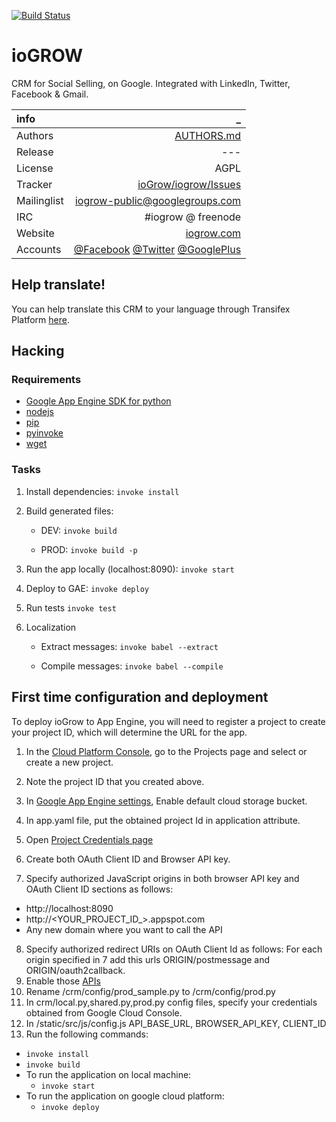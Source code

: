 [![Build Status](https://travis-ci.org/ioGrow/iogrowCRM.svg?branch=master)](https://travis-ci.org/ioGrow/iogrowCRM)
# ioGROW
CRM for Social Selling, on Google. Integrated with LinkedIn, Twitter, Facebook & Gmail.

info | _
:-----------|------------:
 Authors | [AUTHORS.md](https://github.com/ioGrow/iogrowCRM/blob/master/AUTHORS.md) 
 Release | ---  
 License | AGPL  
 Tracker | [ioGrow/iogrow/Issues](https://github.com/ioGrow/iogrowCRM/issues)
 Mailinglist |	iogrow-public@googlegroups.com
 IRC |	#iogrow @ freenode
 Website |	[iogrow.com](http://www.iogrow.com)
 Accounts |	[@Facebook](https://www.facebook.com/iogrow) [@Twitter](https://twitter.com/iogrow) [@GooglePlus](https://plus.google.com/110820504821255547625)

## Help translate!
You can help translate this CRM to your language through Transifex Platform [here](https://www.transifex.com/iogrow-1/iogrow/).

## Hacking
### Requirements
- [Google App Engine SDK for python](https://cloud.google.com/appengine/downloads#Google_App_Engine_SDK_for_Python)
- [nodejs](https://nodejs.org/en/)
- [pip](https://github.com/pypa/pip)
- [pyinvoke](http://www.pyinvoke.org/)
- [wget](https://www.gnu.org/software/wget/)

### Tasks
 1. Install dependencies: 
    `invoke install`
 1. Build generated files:
    - DEV:
      `invoke build`

    - PROD:
      `invoke build -p`

 1. Run the app locally (localhost:8090):
   `invoke start`

 1. Deploy to GAE:
   `invoke deploy`
  
 1. Run tests
   `invoke test`
  
 1. Localization
    - Extract messages:
     `invoke babel --extract`
  
    - Compile messages:
     `invoke babel --compile`
     
## First time configuration and deployment
To deploy ioGrow to App Engine, you will need to register a project to create your project ID, which will determine the
URL for the app.         
1. In the [Cloud Platform Console](https://console.cloud.google.com/project), go to the Projects page and select or create a new project.

2. Note the project ID that you created above.
3. In [Google App Engine settings](https://console.cloud.google.com/appengine/settings), Enable default cloud storage bucket.
4. In app.yaml file, put the obtained project Id in application attribute.
5. Open [Project Credentials page](https://console.developers.google.com/apis/credentials?project=_)
6. Create both OAuth Client ID and Browser API key.
7. Specify authorized JavaScript origins in both browser API key and OAuth Client ID sections as follows:
- http://localhost:8090
- http://<YOUR_PROJECT_ID_>.appspot.com
- Any new domain where you want to call the API
8. Specify authorized redirect URIs on OAuth Client Id as follows: For each origin specified in 7 add this urls
ORIGIN/postmessage and ORIGIN/oauth2callback.
9. Enable those [APIs](https://github.com/ioGrow/iogrowCRM/wiki/Enabled-APIs)
10. Rename /crm/config/prod_sample.py to /crm/config/prod.py
11. In crm/local.py,shared.py,prod.py config files, specify your credentials obtained from Google Cloud Console.
12. In /static/src/js/config.js API_BASE_URL, BROWSER_API_KEY, CLIENT_ID
13. Run the following commands:
- `invoke install`
- `invoke build`
- To run the application on local machine: 
    - `invoke start`
- To run the application on google cloud platform: 
    - `invoke deploy`
